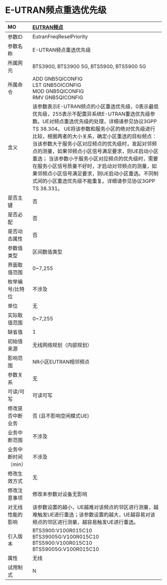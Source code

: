 # E-UTRAN频点重选优先级<table><thread><tr><th align = "left">MO</th><th align = "left"><a href = "index.html#E-UTRAN频点重选优先级-5">EUTRAN频点</a></td></tr></thread><tbody><tr><td>参数ID</td><td>EutranFreqReselPriority</td></tr><tr><td>参数名称</td><td>E-UTRAN频点重选优先级</td></tr><tr><td>所属网元</td><td>BTS3900, BTS3900 5G, BTS5900, BTS5900 5G</td></tr><tr><td>所属命令</td><td>ADD GNB5QICONFIG<br>LST GNB5OICONFIG<br>MOD GNB5QICONFIG<br>RMV GNB5QICONFIG</td></tr><tr><td>含义</td><td>该参数表示E-UTRAN频点的小区重选优先级，0表示最低优先级，255表示不配置异系统E-UTRAN重选优先级参数。UE对频点重选优先级的处理，详细请参见协议3GPP TS 38.304。
UE将该参数和服务小区的绝对优先级进行比较，根据两者的大小关系，确定小区重选的目标频点：
当该参数大于服务小区对应频点的优先级时，发起对邻频点的测量，如果邻频点小区信号满足要求，则UE启动小区重选；
当该参数小于服务小区对应频点的优先级时，需要在服务小区信号质量不好时，才启动对邻频点的测量，如果邻频点小区信号满足要求，则UE启动小区重选。不同制式间的小区重选优先级不能重复。详细请参见协议3GPP TS 38.331。</td></tr><tr><td>是否主键</td><td>否</td></tr><tr><td>是否必配</td><td>否</td></tr><tr><td>是否动态属性</td><td>否</td></tr><tr><td>参数值类型</td><td>区间数值类型</td></tr><tr><td>界面取值范围</td><td>0~7,255</td></tr><tr><td>枚举编号/比特位</td><td>不涉及</td></tr><tr><td>单位</td><td>无</td></tr><tr><td>实际取值范围</td><td>0~7,255</td></tr><tr><td>缺省值</td><td>1</td></tr><tr><td>初始值来源</td><td>无线网络规划（内部规划）</td></tr><tr><td>影响范围</td><td>NR小区EUTRAN相邻频点</td></tr><tr><td>参数关系</td><td>无</td></tr><tr><td>可读/可写</td><td>可读可写</td></tr><tr><td>修改是否中断业务</td><td>否 (且不影响空闲模式UE)</td></tr><tr><td>业务中断范围</td><td>不涉及</td></tr><tr><td>业务中断时间（min）</td><td>不涉及</td></tr><tr><td>修改生效方式</td><td>无</td></tr><tr><td>修改注意事项</td><td>修改本参数对设备无影响</td></tr><tr><td>对无线性能的影响</td><td>该参数设置的越小，UE越难对该频点的邻区进行测量，越难触发UE进行重选；该参数设置的越大，UE越容易对该频点的邻区进行测量，越容易触发UE进行重选。</td></tr><tr><td>引入版本</td><td>BTS3900:V100R015C10<br>BTS39005G:V100R015C10<br>BTS5900:V100R015C10<br>BTS59005G:V100R015C10</td></tr><tr><td>属性</td><td>无线</td></tr><tr><td>试用制式</td><td>N</td></tr></tbody></table>